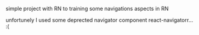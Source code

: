 simple project with RN to training some navigations aspects in RN

unfortunely I used some deprected navigator component
react-navigatorr... :(


